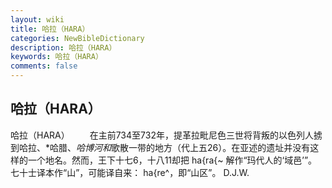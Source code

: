 ```yaml
---
layout: wiki
title: 哈拉（HARA）
categories: NewBibleDictionary
description: 哈拉（HARA）
keywords: 哈拉（HARA）
comments: false
---
```


## 哈拉（HARA）



哈拉（HARA）
　　在主前734至732年，提革拉毗尼色三世将背叛的以色列人掳到哈拉、*哈腊、*哈博河和*歌散一带的地方（代上五26）。在亚述的遗址并没有这样的一个地名。然而，王下十七6，十八11却把 ha{ra{~ 解作“玛代人的‘域邑’”。七十士译本作“山”，可能译自来： ha{re^，即“山区”。
D.J.W.




